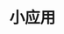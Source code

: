 ---
title: 小应用
description: A description of this category
image: https://raw.githubusercontent.com/LosLiSang/picgo/main/img1.wallspic.com-chu_yin_wei_lai-man_de_nu_hai-tao-ka_tong-ke_ai_de-3508x2480.jpg
---